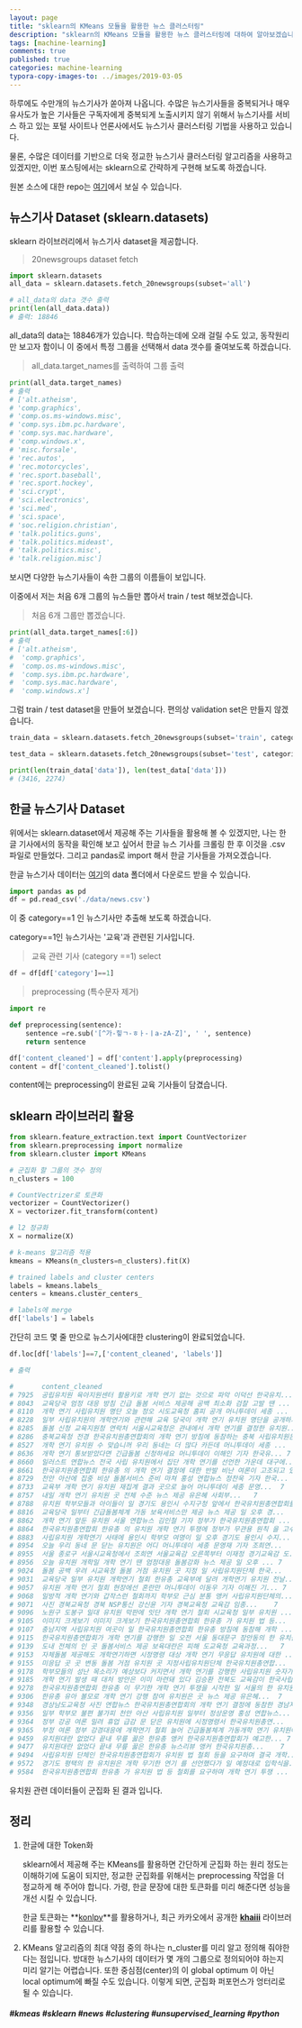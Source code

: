 ```yaml
---
layout: page
title: "sklearn의 KMeans 모듈을 활용한 뉴스 클러스터링"
description: "sklearn의 KMeans 모듈을 활용한 뉴스 클러스터링에 대하여 알아보겠습니다."
tags: [machine-learning]
comments: true
published: true
categories: machine-learning
typora-copy-images-to: ../images/2019-03-05
---
```








하루에도 수만개의 뉴스기사가 쏟아져 나옵니다. 수많은 뉴스기사들을 중복되거나 매우 유사도가 높은 기사들은 구독자에게 중복되게 노출시키지 않기 위해서 뉴스기사를 서비스 하고 있는 포털 사이트나 언론사에서도 뉴스기사 클러스터링 기법을 사용하고 있습니다.

물론, 수많은 데이터를 기반으로 더욱 정교한 뉴스기사 클러스터링 알고리즘을 사용하고 있겠지만, 이번 포스팅에서는 sklearn으로 간략하게 구현해 보도록 하겠습니다.



원본 소스에 대한 repo는 [여기](https://github.com/teddylee777/korean_news_categorization)에서 보실 수 있습니다.



## 뉴스기사 Dataset (sklearn.datasets)

sklearn 라이브러리에서 뉴스기사 dataset을 제공합니다.

> 20newsgroups dataset fetch

```python
import sklearn.datasets
all_data = sklearn.datasets.fetch_20newsgroups(subset='all')

# all_data의 data 갯수 출력
print(len(all_data.data))
# 출력: 18846
```



all_data의 data는 18846개가 있습니다. 학습하는데에 오래 걸릴 수도 있고, 동작원리만 보고자 함이니 이 중에서 특정 그룹을 선택해서 data 갯수를 줄여보도록 하겠습니다.

> all_data.target_names를 출력하여 그룹 출력

```python
print(all_data.target_names)
# 출력
# ['alt.atheism',
# 'comp.graphics',
# 'comp.os.ms-windows.misc',
# 'comp.sys.ibm.pc.hardware',
# 'comp.sys.mac.hardware',
# 'comp.windows.x',
# 'misc.forsale',
# 'rec.autos',
# 'rec.motorcycles',
# 'rec.sport.baseball',
# 'rec.sport.hockey',
# 'sci.crypt',
# 'sci.electronics',
# 'sci.med',
# 'sci.space',
# 'soc.religion.christian',
# 'talk.politics.guns',
# 'talk.politics.mideast',
# 'talk.politics.misc',
# 'talk.religion.misc']
```



보시면 다양한 뉴스기사들이 속한 그룹의 이름들이 보입니다.

이중에서 저는 처음 6개 그룹의 뉴스들만 뽑아서 train / test 해보겠습니다.

> 처음 6개 그룹만 뽑겠습니다.

```python
print(all_data.target_names[:6])
# 출력
# ['alt.atheism',
#  'comp.graphics',
#  'comp.os.ms-windows.misc',
#  'comp.sys.ibm.pc.hardware',
#  'comp.sys.mac.hardware',
#  'comp.windows.x']
```



그럼 train / test dataset을 만들어 보겠습니다. 편의상 validation set은 만들지 않겠습니다.

```python
train_data = sklearn.datasets.fetch_20newsgroups(subset='train', categories=all_data.target_names[:6])

test_data = sklearn.datasets.fetch_20newsgroups(subset='test', categories=all_data.target_names[:6])

print(len(train_data['data']), len(test_data['data']))
# (3416, 2274)
```



## 한글 뉴스기사 Dataset

위에서는 sklearn.dataset에서 제공해 주는 기사들을 활용해 볼 수 있겠지만, 나는 한글 기사에서의 동작을 확인해 보고 싶어서 한글 뉴스 기사를 크롤링 한 후 이것을 .csv 파일로 만들었다. 그리고 pandas로 import 해서 한글 기사들을 가져오겠습니다.

한글 뉴스기사 데이터는 [여기](https://github.com/teddylee777/korean_news_categorization)의 data 폴더에서 다운로드 받을 수 있습니다.

```python
import pandas as pd
df = pd.read_csv('./data/news.csv')
```



이 중  category==1 인 뉴스기사만 추출해 보도록 하겠습니다.

category==1인 뉴스기사는 '교육'과 관련된 기사입니다.

> 교육 관련 기사 (category ==1) select

```python
df = df[df['category']==1]
```



> preprocessing (특수문자 제거)

```python
import re

def preprocessing(sentence):
    sentence =re.sub('[^가-힣ㄱ-ㅎㅏ-ㅣa-zA-Z]', ' ', sentence)
    return sentence

df['content_cleaned'] = df['content'].apply(preprocessing)
content = df['content_cleaned'].tolist()
```



content에는 preprocessing이 완료된 교육 기사들이 담겼습니다.



## sklearn 라이브러리 활용

```python
from sklearn.feature_extraction.text import CountVectorizer
from sklearn.preprocessing import normalize
from sklearn.cluster import KMeans

# 군집화 할 그룹의 갯수 정의
n_clusters = 100

# CountVectrizer로 토큰화
vectorizer = CountVectorizer()
X = vectorizer.fit_transform(content)

# l2 정규화
X = normalize(X)

# k-means 알고리즘 적용
kmeans = KMeans(n_clusters=n_clusters).fit(X)

# trained labels and cluster centers
labels = kmeans.labels_
centers = kmeans.cluster_centers_

# labels에 merge
df['labels'] = labels
```

간단히 코드 몇 줄 만으로 뉴스기사에대한 clustering이 완료되었습니다.



```python
df.loc[df['labels']==7,['content_cleaned', 'labels']]

# 출력

# 		content_cleaned													labels
# 7925	공립유치원 육아지원센터 활용키로 개학 연기 없는 것으로 파악 이덕선 한국유치...	7
# 8043	교육당국 엄정 대응 방침 긴급 돌봄 서비스 제공해 공백 최소화 검찰 고발 땐 ...	7
# 8110	개학 연기 사립유치원 명단 오늘 정오 시도교육청 홈피 공개 머니투데이 세종 ...	7
# 8228	일부 사립유치원의 개학연기와 관련해 교육 당국이 개학 연기 유치원 명단을 공개하기로...	7
# 8285	돌봄 신청 교육지원청 연락처 서울시교육청은 관내에서 개학 연기를 결정한 유치원...	7
# 8286	충북교육청 전경 한국유치원총연합회의 개학 연기 방침에 동참하는 충북 사립유치원은 ...	7
# 8527	개학 연기 유치원 수 맞습니꺼 우리 동네는 더 많다 카든데 머니투데이 세종 ...	7
# 8636	개학 연기 통보받았다면 긴급돌봄 신청하세요 머니투데이 이해인 기자 한국유...	7
# 8660	일러스트 연합뉴스 전국 사립 유치원에서 집단 개학 연기를 선언한 가운데 대구에...	7
# 8661	한국유치원총연합회 한유총 의 개학 연기 결정에 대한 반발 비난 여론이 고조되고 있다...	7
# 8729	천안 아산에 집중 비상 돌봄서비스 준비 마쳐 홍성 연합뉴스 정찬욱 기자 한국...	7
# 8733	교육부 개학 연기 유치원 재집계 결과 곳으로 늘어 머니투데이 세종 문영...	7
# 8757	내일 개학 연기 유치원 곳 전체 수준 뉴스 제공 유은혜 사회부...	7
# 8788	유치원 학부모들과 아이들이 일 경기도 용인시 수지구청 앞에서 한국유치원총연합회를 ...	7
# 8816	교육당국 일부터 긴급돌봄체계 가동 보육서비스만 제공 뉴스 제공 일 오후 경...	7
# 8862	개학 연기 앞둔 유치원 서울 연합뉴스 김인철 기자 정부가 한국유치원총연합회 ...	7
# 8864	한국유치원총연합회 한유총 의 유치원 개학 연기 투쟁에 정부가 무관용 원칙 을 고수...	7
# 8883	사립유치원 개학연기 사태에 용인시 학부모 여명이 일 오후 경기도 용인시 수지...	7
# 8954	오늘 우리 동네 문 닫는 유치원은 어디 머니투데이 세종 문영재 기자 조희연...	7
# 8955	서울 종로구 서울시교육청에서 조희연 서울교육감 오른쪽부터 이재정 경기교육감 도...	7
# 8956	오늘 유치원 개학일 개학 연기 땐 엄정대응 돌봄강화 뉴스 제공 일 오후 ...	7
# 9024	돌봄 공백 우려 시교육청 돌봄 거점 유치원 곳 지정 일 사립유치원단체 한국...	7
# 9031	교육당국 일부 유치원 개학연기 철회 한유총 교육부에 달려 개학연기 유치원 전날...	7
# 9057	유치원 개학 연기 철회 현장에선 혼란만 머니투데이 이동우 기자 이해진 기...	7
# 9068	일방적 개학 연기와 갑작스런 철회까지 학부모 근심 분통 앵커 사립유치원단체의...	7
# 9071	사진 경북교육청 경북 NSP통신 강신윤 기자 경북교육청 교육감 임종...	7
# 9096	노원구 도봉구 일대 유치원 막판에 잇단 개학 연기 철회 시교육청 일부 유치원 ...	7
# 9105	이미지 크게보기 이미지 크게보기 한국유치원총연합회 한유총 가 유치원 법 등...	7
# 9107	충남지역 사립유치원 여곳이 일 한국유치원총연합회 한유총 방침에 동참해 개학 ...	7
# 9115	한국유치원총연합회가 개학 연기를 강행한 일 오전 서울 동대문구 장안동의 한 유치원...	7
# 9139	도내 전체의 인 곳 돌봄서비스 제공 보육대란은 피해 도교육청 교육과정...	7
# 9153	자체돌봄 제공해도 개학연기하면 시정명령 대상 개학 연기 무응답 유치원에 대한 ...	7
# 9155	미응답 곳 곳 변동 돌봄 거점 유치원 곳 지정사립유치원단체 한국유치원총연합...	7
# 9178	학부모들의 성난 목소리가 예상보다 커지면서 개학 연기를 강행한 사립유치원 숫자가 줄...	7
# 9185	개학 연기 발생 때 대처 방안은 이미 마련돼 있다 김승환 전북도 교육감이 한국사립...	7
# 9278	한국유치원총연합회 한유총 이 무기한 개학 연기 투쟁을 시작한 일 서울의 한 유치원...	7
# 9306	한유총 유아 볼모로 개학 연기 강행 참여 유치원은 곳 뉴스 제공 유은혜...	7
# 9348	경상남도교육청 사진 연합뉴스 한국유치원총연합회의 개학 연기 결정에 동참한 경남지...	7
# 9356	일부 학부모 불편 불가피 천안 아산 사립유치원 일부터 정상운영 홍성 연합뉴스...	7
# 9364	정부 강공 여론 밀려 휴업 급감 문 닫은 유치원에 시정명령서 한국유치원총연...	7
# 9365	부정 여론 정부 강경대응에 개학연기 철회 늘어 긴급돌봄체계 가동개학 연기 유치원에 ...	7
# 9459	유치원대란 없었다 끝내 무릎 꿇은 한유총 앵커 한국유치원총연합회가 예고한...	7
# 9477	유치원대란 없었다 끝내 무릎 꿇은 한유총 뉴스리뷰 앵커 한국유치원총...	7
# 9494	사립유치원 단체인 한국유치원총연합회가 유치원 법 철회 등을 요구하며 결국 개학...	7
# 9572	경기도 평택의 한 유치원은 개학 무기한 연기 를 선언했다가 일 예정대로 입학식을...	7
# 9584	한국유치원총연합회 한유총 가 유치원 법 등 철회를 요구하며 개학 연기 투쟁 ...	7
```



유치원 관련 데이터들이 군집화 된 결과 입니다.



## 정리

1. 한글에 대한 Token화

   sklearn에서 제공해 주는 KMeans를 활용하면 간단하게 군집화 하는 원리 정도는 이해하기에 도움이 되지만, 정교한 군집화를 위해서는 preprocessing 작업을 더 정교하게 해 주어야 합니다. 가령, 한글 문장에 대한 토큰화를 미리 해준다면 성능을 개선 시킬 수 있습니다.

   한글 토큰화는 **[konlpy](http://konlpy.org/ko/latest/)**를 활용하거나, 최근 카카오에서 공개한 **[khaiii](https://github.com/kakao/khaiii)** 라이브러리를 활용할 수 있습니다.

2. KMeans 알고리즘의 최대 약점 중의 하나는 n_cluster를 미리 알고 정의해 줘야한다는 점입니다. 방대한 뉴스기사의 데이터가 몇 개의 그룹으로 정의되어야 하는지 미리 알기는 어렵습니다. 또한 중심점(center)의 이 global optimum 이 아닌 local optimum에 빠질 수도 있습니다. 이렇게 되면, 군집화 퍼포먼스가 엉터리로 될 수 있습니다.



##### #kmeas #sklearn #news #clustering #unsupervised_learning #python